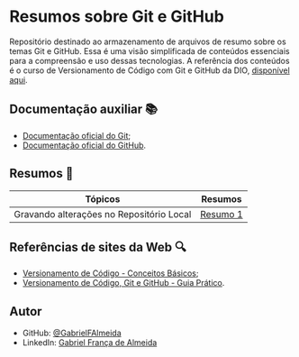# Resumos sobre Git e GitHub

Repositório destinado ao armazenamento de arquivos de resumo sobre os temas Git e GitHub. 
Essa é uma visão simplificada de conteúdos essenciais para a compreensão e uso dessas tecnologias. 
A referência dos conteúdos é o curso de Versionamento de Código com Git e GitHub da DIO, [disponível aqui](https://dio.me).

## Documentação auxiliar 📚
- [Documentação oficial do Git](https://git-scm.com/doc);
- [Documentação oficial do GitHub](https://docs.github.com/pt).

## Resumos 📄
| Tópicos | Resumos |
|--------|---------|
| Gravando alterações no Repositório Local | [Resumo 1]() |

## Referências de sites da Web 🔍
- [Versionamento de Código - Conceitos Básicos](https://www.dio.me/articles/versionamento-de-codigo-conceitos-basicos);
- [Versionamento de Código, Git e GitHub - Guia Prático](https://www.dio.me/articles/versionamento-de-codigo-git-e-github-guia-pratico).
## Autor

- GitHub: [@GabrielFAlmeida](https://github.com/GabrielFAlmeida)
- LinkedIn: [Gabriel França de Almeida](https://www.linkedin.com/in/gabriel-frnca/)